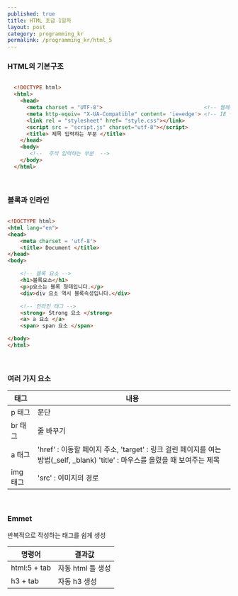 ```yaml
---
published: true
title: HTML 초급 1일차
layout: post
category: programming_kr
permalink: /programming_kr/html_5
---
```


### HTML의 기본구조

```html

  <!DOCTYPE html>
  <html>
    <head>
      <meta charset = "UTF-8">                                <!-- 웹페이지의 인코딩 방식 -->
      <meta http-equiv= "X-UA-Compatible" content= 'ie=edge'> <!-- IE 랜더링 방식을 최신으로 -->
      <link rel = "stylesheet" href= "style.css"></link>  
      <script src = "script.js" charset="utf-8"></script>
      <title> 제목 입력하는 부분 </title>      
    </head>
    <body>
       <!--  주석 입력하는 부분  -->
    </body>
  </html>

```
<br>

###  블록과 인라인

```html

<!DOCTYPE html>
<html lang="en">
<head>
    <meta charset = 'utf-8'>
    <title> Document </title>
</head>
<body>

    <!-- 블록 요소 -->
    <h1>블록요소</h1>
    <p>p요소는 블록 형태입니다.</p>
    <div>div 요소 역시 블록속성입니다.</div>

    <!-- 인라인 태그 -->
    <strong> Strong 요소 </strong>
    <a> a 요소 </a>
    <span> span 요소 </span>

</body>
</html>

```

<br>

### 여러 가지 요소

| 태그 | 내용 |
|----|----|
| p 태그  | 문단 |
| br 태그 | 줄 바꾸기 |
| a 태그 | 'href' : 이동할 페이지 주소, 'target' : 링크 걸린 페이지를 여는 방법(_self, _blank) 'title' : 마우스를 올렸을 때 보여주는 제목 |
| img 태그 | 'src' : 이미지의 경로 |


<br>

### Emmet

반복적으로 작성하는 태그를 쉽게 생성

| 명령어 | 결과값 |
|--|--|
| html:5 + tab | 자동 html 틀 생성 |
| h3 + tab | 자동  h3 생성 |

